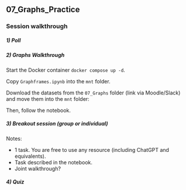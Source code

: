 ## 07_Graphs_Practice

### Session walkthrough

##### 1) Poll

##### 2) Graphs Walkthrough

Start the Docker container `docker compose up -d`.  

Copy `Graphframes.ipynb` into the `mnt` folder.  

Download the datasets from the `07_Graphs` folder (link via Moodle/Slack) and move them into the `mnt` folder:

Then, follow the notebook.

##### 3) Breakout session (group or individual)

Notes:
* 1 task. You are free to use any resource (including ChatGPT and equivalents).  
* Task described in the notebook. 
* Joint walkthrough?

##### 4) Quiz